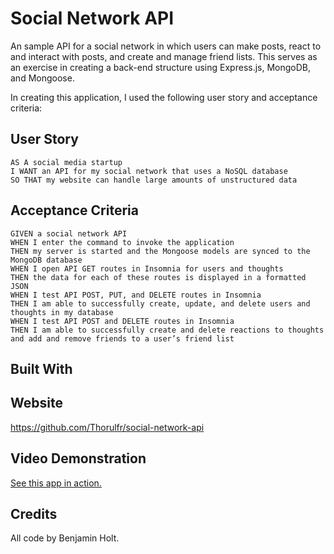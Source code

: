 # Social Network API

An sample API for a social network in which users can make posts, react to and interact with posts, and create and manage friend lists. This serves as an exercise in creating a back-end structure using Express.js, MongoDB, and Mongoose.

In creating this application, I used the following user story and acceptance criteria:

## User Story

```
AS A social media startup
I WANT an API for my social network that uses a NoSQL database
SO THAT my website can handle large amounts of unstructured data
```

## Acceptance Criteria

```
GIVEN a social network API
WHEN I enter the command to invoke the application
THEN my server is started and the Mongoose models are synced to the MongoDB database
WHEN I open API GET routes in Insomnia for users and thoughts
THEN the data for each of these routes is displayed in a formatted JSON
WHEN I test API POST, PUT, and DELETE routes in Insomnia
THEN I am able to successfully create, update, and delete users and thoughts in my database
WHEN I test API POST and DELETE routes in Insomnia
THEN I am able to successfully create and delete reactions to thoughts and add and remove friends to a user’s friend list
```

## Built With

<!-- -   JavaScript
-   Node.js
-   Inquirer
-   console.table
-   dotenv -->

## Website

<https://github.com/Thorulfr/social-network-api>

## Video Demonstration

[See this app in action.](https)

## Credits

All code by Benjamin Holt.
